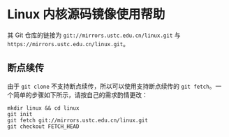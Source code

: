 # Linux 内核源码镜像使用帮助

其 Git 仓库的链接为 `git://mirrors.ustc.edu.cn/linux.git` 与
`https://mirrors.ustc.edu.cn/linux.git`。

## 断点续传

由于 `git clone` 不支持断点续传，所以可以使用支持断点续传的
`git fetch`。一个简单的步骤如下所示，请按自己的需求酌情更改：

    mkdir linux && cd linux
    git init
    git fetch git://mirrors.ustc.edu.cn/linux.git
    git checkout FETCH_HEAD

